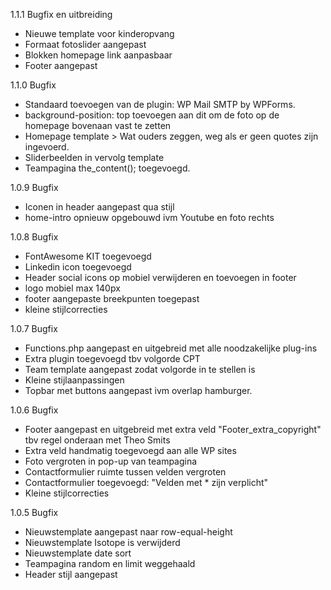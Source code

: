 1.1.1 Bugfix en uitbreiding
- Nieuwe template voor kinderopvang
- Formaat fotoslider aangepast
- Blokken homepage link aanpasbaar
- Footer aangepast

1.1.0 Bugfix
- Standaard toevoegen van de plugin: WP Mail SMTP by WPForms.
- background-position: top toevoegen aan dit om de foto op de homepage bovenaan vast te zetten
- Homepage template > Wat ouders zeggen, weg als er geen quotes zijn ingevoerd.
- Sliderbeelden in vervolg template
- Teampagina the_content(); toegevoegd.

1.0.9 Bugfix
- Iconen in header aangepast qua stijl
- home-intro opnieuw opgebouwd ivm Youtube en foto rechts 

1.0.8 Bugfix
- FontAwesome KIT toegevoegd
- Linkedin icon toegevoegd
- Header social icons op mobiel verwijderen en toevoegen in footer
- logo mobiel max 140px
- footer aangepaste breekpunten toegepast
- kleine stijlcorrecties

1.0.7 Bugfix
- Functions.php aangepast en uitgebreid met alle noodzakelijke plug-ins
- Extra plugin toegevoegd tbv volgorde CPT
- Team template aangepast zodat volgorde in te stellen is
- Kleine stijlaanpassingen
- Topbar met buttons aangepast ivm overlap hamburger. 

1.0.6 Bugfix
- Footer aangepast en uitgebreid met extra veld "Footer_extra_copyright" tbv regel onderaan met Theo Smits
- Extra veld handmatig toegevoegd aan alle WP sites
- Foto vergroten in pop-up van teampagina
- Contactformulier ruimte tussen velden vergroten
- Contactformulier toegevoegd: "Velden met * zijn verplicht"
- Kleine stijlcorrecties

1.0.5 Bugfix
- Nieuwstemplate aangepast naar row-equal-height
- Nieuwstemplate Isotope is verwijderd
- Nieuwstemplate date sort
- Teampagina random en limit weggehaald
- Header stijl aangepast